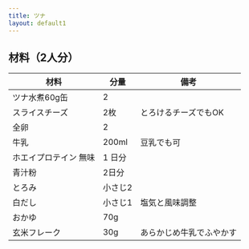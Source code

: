```yaml
---
title: ツナ
layout: default1
---
```

## 材料（2人分）

| 材料 | 分量 | 備考 |
| --- | --- | ---- |
| ツナ水煮60g缶 | 2 | |
| スライスチーズ | 2枚 | とろけるチーズでもOK |
| 全卵 | 2 | |
| 牛乳 | 200ml | 豆乳でも可 |
| ホエイプロテイン 無味 | 1 日分 | |
| 青汁粉 | 2日分 | |
| とろみ | 小さじ2 | |
| 白だし | 小さじ1 | 塩気と風味調整 |
| おかゆ | 70g | |
| 玄米フレーク | 30g | あらかじめ牛乳でふやかす |
